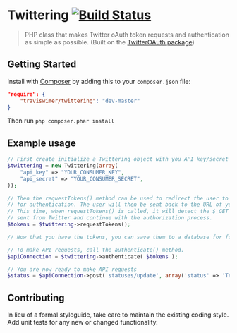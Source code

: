 # Twittering [![Build Status](https://travis-ci.org/traviswimer/twittering.png?branch=master)](https://travis-ci.org/traviswimer/twittering)

> PHP class that makes Twitter oAuth token requests and authentication as simple as possible. (Built on the [TwitterOAuth package](https://github.com/abraham/twitteroauth))

## Getting Started

Install with [Composer](https://getcomposer.org/) by adding this to your `composer.json` file:

```json
"require": {
	"traviswimer/twittering": "dev-master"
}
```
Then run `php composer.phar install`

## Example usage

```php
// First create initialize a Twittering object with you API key/secret
$twittering = new Twittering(array(
	"api_key" => "YOUR_CONSUMER_KEY",
	"api_secret" => "YOUR_CONSUMER_SECRET",
));

// Then the requestTokens() method can be used to redirect the user to Twitter
// for authentication. The user will then be sent back to the URL of your script.
// This time, when requestTokens() is called, it will detect the $_GET parameters
// sent from Twitter and continue with the authorization process.
$tokens = $twittering->requestTokens();

// Now that you have the tokens, you can save them to a database for future use.

// To make API requests, call the authenticate() method.
$apiConnection = $twittering->authenticate( $tokens );

// You are now ready to make API requests
$status = $apiConnection->post('statuses/update', array('status' => 'Text of status here', 'in_reply_to_status_id' => 123456));
```

## Contributing
In lieu of a formal styleguide, take care to maintain the existing coding style. Add unit tests for any new or changed functionality.
